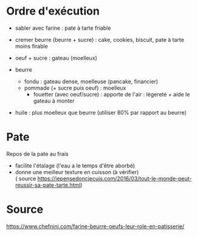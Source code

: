 # Ordre d'exécution
- sabler avec farine : pate à tarte friable
- cremer beurre (beurre + sucre) : cake, cookies, biscuit, pate à tarte moins firable
- oeuf + sucre : gateau (moelleux)


- beurre
    * fondu : gateau dense, moelleuse (pancake, financier)
    * pommade (+ sucre puis oeuf) : moelleux
        + fouetter (avec oeuf/sucre) : apporte de l'air : légereté + aide le gateau à monter
- huile : plus moelleux que beurre (utiliser 80% par rapport au beurre)

# Pate

Repos de la pate au frais
- facilite l'étalage (l'eau a le temps d'être aborbé)
- donne une meilleur texture en cuisson (à vérifier)  
( source https://jepensedoncjecuis.com/2016/03/tout-le-monde-peut-reussir-sa-pate-tarte.html)


# Source
https://www.chefnini.com/farine-beurre-oeufs-leur-role-en-patisserie/
